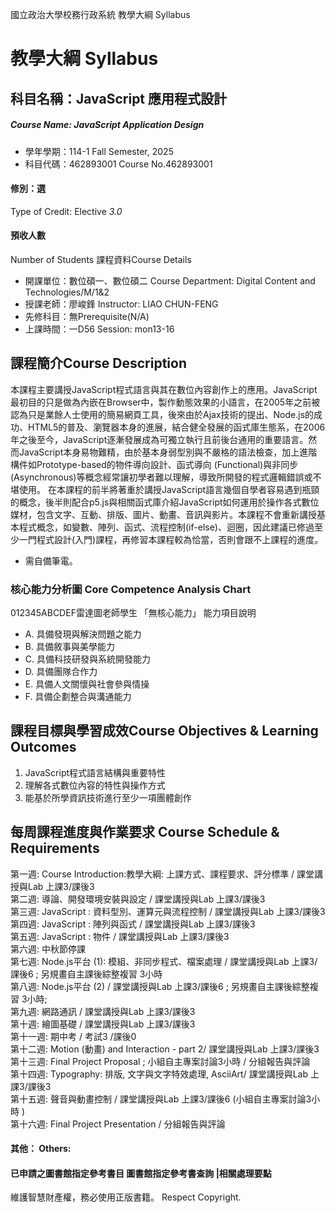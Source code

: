 國立政治大學校務行政系統 教學大綱 Syllabus
# 教學大綱 Syllabus
##  科目名稱：JavaScript 應用程式設計
#####  Course Name: JavaScript Application Design
  * 學年學期：114-1 Fall Semester, 2025 
  * 科目代碼：462893001 Course No.462893001
#### 修別：選
Type of Credit: Elective 
_3.0_
#### 預收人數
Number of Students
課程資料Course Details
  * 開課單位：數位碩一、數位碩二 Course Department: Digital Content and Technologies/M/1&2 
  * 授課老師：廖峻鋒 Instructor: LIAO CHUN-FENG 
  * 先修科目：無Prerequisite(N/A)
  * 上課時間：一D56 Session: mon13-16 
##  課程簡介Course Description
本課程主要講授JavaScript程式語言與其在數位內容創作上的應用。JavaScript最初目的只是做為內嵌在Browser中，製作動態效果的小語言，在2005年之前被認為只是業餘人士使用的簡易網頁工具，後來由於Ajax技術的提出、Node.js的成功、HTML5的普及、瀏覽器本身的進展，結合健全發展的函式庫生態系，在2006年之後至今，JavaScript逐漸發展成為可獨立執行且前後台通用的重要語言。然而JavaScript本身易物難精，由於基本身弱型別與不嚴格的語法檢查，加上進階構件如Prototype-based的物件導向設計、函式導向 (Functional)與非同步 (Asynchronous)等概念經常讓初學者難以理解，導致所開發的程式邏輯錯誤或不堪使用。
在本課程的前半將著重於講授JavaScript語言幾個自學者容易遇到瓶頸的概念，後半則配合p5.js與相關函式庫介紹JavaScript如何運用於操作各式數位媒材，包含文字、互動、排版、圖片、動畫、音訊與影片。本課程不會重新講授基本程式概念，如變數、陣列、函式、流程控制(if-else)、迴圈，因此建議已修過至少一門程式設計(入門)課程，再修習本課程較為恰當，否則會跟不上課程的進度。
* 需自備筆電。
###  核心能力分析圖 Core Competence Analysis Chart
012345ABCDEF雷達圖老師學生
「無核心能力」 
能力項目說明
  * A. 具備發現與解決問題之能力
  * B. 具備敘事與美學能力
  * C. 具備科技研發與系統開發能力
  * D. 具備團隊合作力
  * E. 具備人文關懷與社會參與情操
  * F. 具備企劃整合與溝通能力
##  課程目標與學習成效Course Objectives & Learning Outcomes 
1. JavaScript程式語言結構與重要特性  
2. 理解各式數位內容的特性與操作方式  
3. 能基於所學資訊技術進行至少一項團體創作
##  每周課程進度與作業要求 Course Schedule & Requirements
第一週: Course Introduction:教學大綱: 上課方式、課程要求、評分標準 / 課堂講授與Lab 上課3/課後3   
第二週: 導論、開發環境安裝與設定 / 課堂講授與Lab 上課3/課後3   
第三週: JavaScript : 資料型別、運算元與流程控制 / 課堂講授與Lab 上課3/課後3  
第四週: JavaScript : 陣列與函式 / 課堂講授與Lab 上課3/課後3   
第五週: JavaScript : 物件 / 課堂講授與Lab 上課3/課後3  
第六週: 中秋節停課  
第七週: Node.js平台 (1): 模組、非同步程式、檔案處理 / 課堂講授與Lab 上課3/課後6 ; 另規畫自主課後綜整複習 3小時   
第八週: Node.js平台 (2) / 課堂講授與Lab 上課3/課後6 ; 另規畫自主課後綜整複習 3小時;  
第九週: 網路通訊 / 課堂講授與Lab 上課3/課後3   
第十週: 繪圖基礎 / 課堂講授與Lab 上課3/課後3  
第十一週: 期中考 / 考試3 /課後0  
第十二週: Motion (動畫) and Interaction - part 2/ 課堂講授與Lab 上課3/課後3   
第十三週: Final Project Proposal ; 小組自主專案討論3小時 / 分組報告與評論   
第十四週: Typography: 排版, 文字與文字特效處理, AsciiArt/ 課堂講授與Lab 上課3/課後3   
第十五週: 聲音與動畫控制 / 課堂講授與Lab 上課3/課後6 (小組自主專案討論3小時 )  
第十六週: Final Project Presentation / 分組報告與評論
####  其他： Others:
####  已申請之圖書館指定參考書目  圖書館指定參考書查詢 |相關處理要點
維護智慧財產權，務必使用正版書籍。 Respect Copyright.